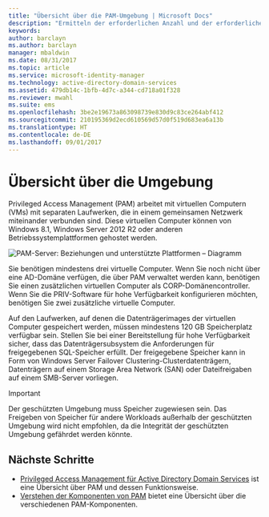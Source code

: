 ```yaml
---
title: "Übersicht über die PAM-Umgebung | Microsoft Docs"
description: "Ermitteln der erforderlichen Anzahl und der erforderlichen Konfiguration virtueller Computer für eine erfolgreiche Bereitstellung von Privileged Access Management"
keywords: 
author: barclayn
ms.author: barclayn
manager: mbaldwin
ms.date: 08/31/2017
ms.topic: article
ms.service: microsoft-identity-manager
ms.technology: active-directory-domain-services
ms.assetid: 479db14c-1bfb-4d7c-a344-cd718a01f328
ms.reviewer: mwahl
ms.suite: ems
ms.openlocfilehash: 3be2e19673a863098739e830d9c83ce264abf412
ms.sourcegitcommit: 210195369d2ecd610569d57d0f519d683ea6a13b
ms.translationtype: HT
ms.contentlocale: de-DE
ms.lasthandoff: 09/01/2017
---
```

# <a name="environment-overview"></a>Übersicht über die Umgebung

Privileged Access Management (PAM) arbeitet mit virtuellen Computern (VMs) mit separaten Laufwerken, die in einem gemeinsamen Netzwerk miteinander verbunden sind. Diese virtuellen Computer können von Windows 8.1, Windows Server 2012 R2 oder anderen Betriebssystemplattformen gehostet werden.

![PAM-Server: Beziehungen und unterstützte Plattformen – Diagramm](media/pam-test-lab-architecture.png)

Sie benötigen mindestens drei virtuelle Computer.  Wenn Sie noch nicht über eine AD-Domäne verfügen, die über PAM verwaltet werden kann, benötigen Sie einen zusätzlichen virtuellen Computer als CORP-Domänencontroller.  Wenn Sie die PRIV-Software für hohe Verfügbarkeit konfigurieren möchten, benötigen Sie zwei zusätzliche virtuelle Computer.

Auf den Laufwerken, auf denen die Datenträgerimages der virtuellen Computer gespeichert werden, müssen mindestens 120 GB Speicherplatz verfügbar sein.  Stellen Sie bei einer Bereitstellung für hohe Verfügbarkeit sicher, dass das Datenträgersubsystem die Anforderungen für freigegebenen SQL-Speicher erfüllt.  Der freigegebene Speicher kann in Form von Windows Server Failover Clustering-Clusterdatenträgern, Datenträgern auf einem Storage Area Network (SAN) oder Dateifreigaben auf einem SMB-Server vorliegen.

>[!IMPORTANT]
Der geschützten Umgebung muss Speicher zugewiesen sein. Das Freigeben von Speicher für andere Workloads außerhalb der geschützten Umgebung wird nicht empfohlen, da die Integrität der geschützten Umgebung gefährdet werden könnte.

## <a name="next-steps"></a>Nächste Schritte

- [Privileged Access Management für Active Directory Domain Services](privileged-identity-management-for-active-directory-domain-services.md) ist eine Übersicht über PAM und dessen Funktionsweise.
- [Verstehen der Komponenten von PAM](principles-of-operation.md) bietet eine Übersicht über die verschiedenen PAM-Komponenten.
